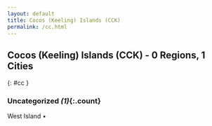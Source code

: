 ```yaml
---
layout: default
title: Cocos (Keeling) Islands (CCK)
permalink: /cc.html
---
```



## Cocos (Keeling) Islands (CCK) - 0 Regions, 1 Cities
{: #cc }





### Uncategorized _(1)_{:.count}


West Island  •


 
